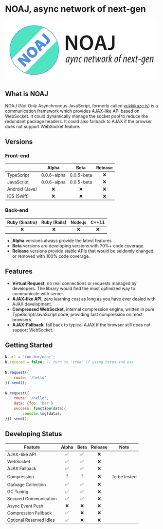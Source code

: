 # NOAJ, async network of next-gen

![](res/slogan.png)

## What is NOAJ
NOAJ (Not Only Asynchronous JavaScript, formerly called [yukkikaze.js](https://github.com/dsh0416/yukkikaze.js)) is a communication framework which provides AJAX-like API based on WebSocket. It could dynamically manage the socket pool to reduce the redundant package headers. It could also fallback to AJAX if the browser does not support WebSocket feature.

## Versions

### Front-end

|                |    Alpha    |    Beta    | Release |
| -------------- | :---------: | :--------: | :-----: |
| TypeScript     | 0.0.6-alpha | 0.0.5-beta |    ❌    |
| JavaScript     | 0.0.6-alpha | 0.0.5-beta |    ❌    |
| Android (Java) |      ❌      |     ❌      |    ❌    |
| iOS (Swift)    |      ❌      |     ❌      |    ❌    |

### Back-end

| Ruby (Sinatra) | Ruby (Rails) | Node.js | C++11 |
| :------------: | :----------: | :-----: | :---: |
|       ❌        |      ❌       |    ❌    |   ❌   |

* **Alpha** versions always provide the latest features
* **Beta** versions are developing versions with 70%+ code coverage.
* **Release** versions provide stable APIs that would be seldomly changed or removed with 100% code coverage.

## Features

- **Virtual Request**, no real connections or requests managed by developers. The library would find the most optimized way to communicate with server.
- **AJAX-like API**, zero learning cost as long as you have ever dealed with AJAX development.
- **Compressed WebSocket**, internal compression engine, written in pure TypeScript/JavaScript code, providing fast compression on most browsers.
- **AJAX-Fallback**, fall back to typical AJAX if the browser still does not support WebSocket.

## Getting Started

```javascript
N.url = 'foo.bar/noaj';
N.secured = false; // turn to 'true' if using https and wss

N.request({
    route: '/hello'
}).send();

N.request({
    route: '/hello',
    data: {foo: 'bar'}
    success: function(data){
        console.log(data);
}}).send();
```

## Developing Status

| Feature                 | Alpha | Beta | Release |     Note     |
| ----------------------- | :---: | :--: | :-----: | :----------: |
| AJAX-like API           |   ✅   |  ✅   |    ❌    |              |
| WebSocket               |   ✅   |  ✅   |    ❌    |              |
| AJAX Fallback           |   ✅   |  ✅   |    ❌    |              |
| Compression             |  ❗️   |  ❗️  |    ❌    | To be tested |
| Garbage Collection      |   ✅   |  ✅   |    ❌    |              |
| GC Tuning               |   ✅   |  ✅   |    ❌    |              |
| Secured Communication   |   ✅   |  ✅   |    ❌    |              |
| Async Event Push        |   ❌   |  ❌   |    ❌    |              |
| Compression Fallback    |   ✅   |  ❌   |    ❌    |              |
| Optional Reserved Idles |   ✅   |  ❌   |    ❌    |              |

